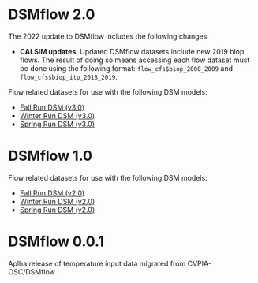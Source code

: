# DSMflow 2.0

The 2022 update to DSMflow includes the following changes:

* **CALSIM updates**. Updated DSMflow datasets include new 2019 biop flows. The result of
doing so means accessing each flow dataset must be done using the following format: 
`flow_cfs$biop_2008_2009` and `flow_cfs$biop_itp_2018_2019`.

Flow related datasets for use with the following DSM models:

* [Fall Run DSM (v3.0)](https://github.com/CVPIA-OSC/fallRunDSM/releases/tag/v3.0)
* [Winter Run DSM (v3.0)](https://github.com/CVPIA-OSC/winterRunDSM/releases/tag/v3.0)
* [Spring Run DSM (v3.0)](https://github.com/CVPIA-OSC/springRunDSM/releases/tag/v3.0)

# DSMflow 1.0

Flow related datasets for use with the following DSM models:

* [Fall Run DSM (v2.0)](https://github.com/CVPIA-OSC/fallRunDSM/releases/tag/v2.0)
* [Winter Run DSM (v2.0)](https://github.com/CVPIA-OSC/winterRunDSM/releases/tag/v2.0)
* [Spring Run DSM (v2.0)](https://github.com/CVPIA-OSC/springRunDSM/releases/tag/v2.0)

# DSMflow 0.0.1

Aplha release of temperature input data migrated from CVPIA-OSC/DSMflow


